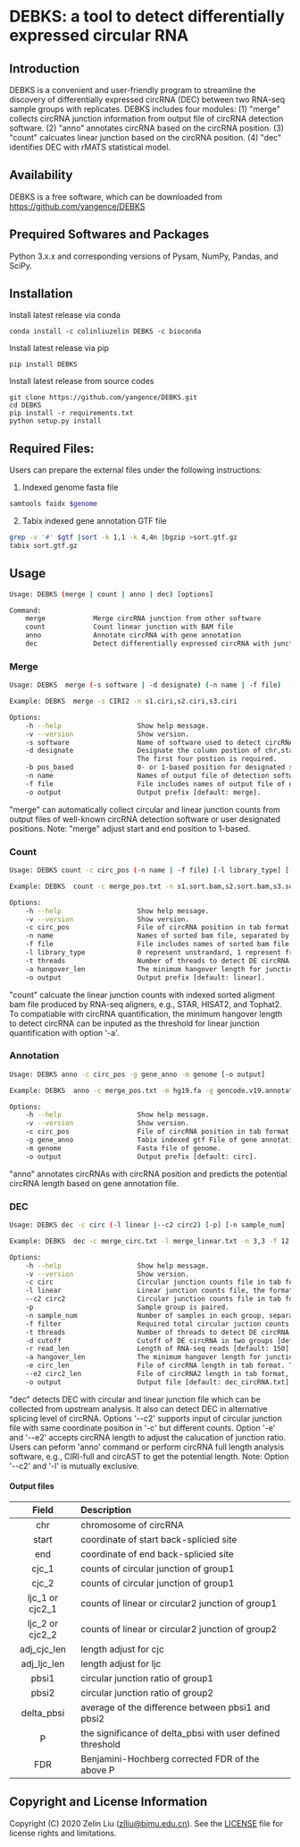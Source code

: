 # DEBKS: a tool to detect differentially expressed circular RNA

## Introduction

DEBKS is a convenient and user-friendly program to streamline the discovery of differentially expressed circRNA (DEC) between two RNA-seq sample groups with replicates. DEBKS includes four modules: (1) "merge" collects circRNA junction information from output file of circRNA detection software. (2) "anno" annotates circRNA based on the circRNA position. (3) "count" calcuates linear junction based on the circRNA position. (4) "dec" identifies DEC with rMATS statistical model.

## Availability

DEBKS is a free software, which can be downloaded from https://github.com/yangence/DEBKS

## Prequired Softwares and Packages

Python 3.x.x and corresponding versions of Pysam, NumPy, Pandas, and SciPy.

## Installation

Install latest release via conda
```
conda install -c colinliuzelin DEBKS -c bioconda
```

Install latest release via pip
```
pip install DEBKS
```

Install latest release from source codes
```
git clone https://github.com/yangence/DEBKS.git
cd DEBKS
pip install -r requirements.txt
python setup.py install
```

## Required Files:

Users can prepare the external files under the following instructions:

1) Indexed genome fasta file

```bash
samtools faidx $genome
```

2) Tabix indexed gene annotation GTF file

```bash
grep -v '#' $gtf |sort -k 1,1 -k 4,4n |bgzip >sort.gtf.gz
tabix sort.gtf.gz
```

## Usage

```bash
Usage: DEBKS (merge | count | anno | dec) [options]

Command:
    merge            Merge circRNA junction from other software
    count            Count linear junction with BAM file
    anno             Annotate circRNA with gene annotation
    dec              Detect differentially expressed circRNA with junction information
```


### Merge

```bash
Usage: DEBKS  merge (-s software | -d designate) (-n name | -f file)  [-b pos_based]  [-o output]

Example: DEBKS  merge -s CIRI2 -n s1.ciri,s2.ciri,s3.ciri

Options:
    -h --help                   Show help message.
    -v --version                Show version.
    -s software                 Name of software used to detect circRNA (e.g. ciri2, circexplorer2, find_circ).
    -d designate                Designate the column postion of chr,start,end,circ,linear in the tab format output file of detection software (e.g. 1,2,3,4,5).
                                The first four postion is required.
    -b pos_based                0- or 1-based position for designated start and end position, separated by comma [default: 1,1].
    -n name                     Names of output file of detection software, separated by comma (e.g. s1,s2,s3).
    -f file                     File includes names of output file of detection software, separated by line breaks.
    -o output                   Output prefix [default: merge].
```

"merge" can automatically collect circular and linear junction counts from output files of well-known circRNA detection software or user designated positions.
Note: "merge" adjust start and end position to 1-based.
### Count

```bash
Usage: DEBKS count -c circ_pos (-n name | -f file) [-l library_type] [-t threads]  [-a hangover_len]  [-o output]

Example: DEBKS  count -c merge_pos.txt -n s1.sort.bam,s2.sort.bam,s3.sort.bam

Options:
    -h --help                   Show help message.
    -v --version                Show version.
    -c circ_pos                 File of circRNA position in tab format (the first three columns are chr, start, end).
    -n name                     Names of sorted bam file, separated by comma (e.g. bam1,bam2,bam3).
    -f file                     File includes names of sorted bam file, separated by line breaks.
    -l library_type             0 represent unstrandard, 1 represent fr-firststrand (e.g., dUTP protocol), 2 represent fr-secondstrand [default: 0].
    -t threads                  Number of threads to detect DE circRNA [default: 4].
    -a hangover_len             The minimum hangover length for junction quantification [default: 6].
    -o output                   Output prefix [default: linear].
```

"count" calcuate the linear junction counts with indexed sorted aligment bam file produced by RNA-seq aligners, e.g., STAR, HISAT2, and Tophat2.
To compatiable with circRNA quantification, the minimum hangover length to detect circRNA can be inputed as the threshold for linear junction quantification with option '-a'.

### Annotation

```bash
Usage: DEBKS anno -c circ_pos -g gene_anno -m genome [-o output]

Example: DEBKS  anno -c merge_pos.txt -m hg19.fa -g gencode.v19.annotation.sort.gtf.gz

Options:
    -h --help                   Show help message.
    -v --version                Show version.
    -c circ_pos                 File of circRNA position in tab format (the first three columns are chr, start, end).
    -g gene_anno                Tabix indexed gtf File of gene annotation.
    -m genome                   Fasta file of genome.
    -o output                   Output prefix [default: circ].
```

"anno" annotates circRNAs with circRNA position and predicts the potential circRNA length based on gene annotation file.

### DEC

```bash
Usage: DEBKS dec -c circ (-l linear |--c2 circ2) [-p] [-n sample_num] [-f filter] [-t threads] [-d cutoff] [-r read_len] [-a hangover_len] [-e circ_len] [--e2 circ2_len] [-o output]

Example: DEBKS  dec -c merge_circ.txt -l merge_linear.txt -n 3,3 -f 12 -t 20 -e anno_len.txt

Options:
    -h --help                   Show help message.
    -v --version                Show version.
    -c circ                     Circular junction counts file in tab format, the first three columns is circRNA position (chr,start,end).
    -l linear                   Linear junction counts file, the format is same with -c.
    --c2 circ2                  Circular junction counts file in tab format, the format is same with -c.
    -p                          Sample group is paired.
    -n sample_num               Number of samples in each group, separated by comma (e.g. 2,3).
    -f filter                   Required total circular juction counts in all samples to filter out low expressed circRNAs [default: 0].
    -t threads                  Number of threads to detect DE circRNA [default: 4].
    -d cutoff                   Cutoff of DE circRNA in two groups [default: 0.05].
    -r read_len                 Length of RNA-seq reads [default: 150].
    -a hangover_len             The minimum hangover length for junction quantification [default: 6].
    -e circ_len                 File of circRNA length in tab format. The first four columns is circRNA position (chr, start, end) and circRNA length.
    --e2 circ2_len              File of circRNA2 length in tab format, only work with --c2. The format is same with -e.
    -o output                   Output file [default: dec_circRNA.txt].
```

"dec" detects DEC with circular and linear junction file which can be collected from upstream analysis. It also can detect DEC in alternative splicing level of circRNA. Options '--c2' supports input of circular junction file with same coordinate position in '-c' but different counts.
Option '-e' and '--e2' accepts circRNA length to adjust the calucation of junction ratio. Users can peform 'anno' command or perform circRNA full length analysis software, e.g., CIRI-full and circAST to get the potential length.
Note: Option '--c2' and '-l' is mutually exclusive.
#### Output files
|Field|Description|
|:------:|:------|
|chr| chromosome of circRNA|
|start| coordinate of start back-splicied site|
|end| coordinate of end back-splicied site|
|cjc_1| counts of circular junction of group1|
|cjc_2| counts of circular junction of group1|
|ljc_1 or cjc2_1| counts of linear or circular2 junction of group1|
|ljc_2 or cjc2_2| counts of linear or circular2 junction of group2|
|adj_cjc_len| length adjust for cjc|
|adj_ljc_len| length adjust for ljc|
|pbsi1| circular junction ratio of group1|
|pbsi2| circular junction ratio of group2|
|delta_pbsi| average of the difference between pbsi1 and pbsi2|
|P| the significance of delta_pbsi with user defined threshold|
|FDR| Benjamini-Hochberg corrected FDR of the above P|

## Copyright and License Information

Copyright (C) 2020 Zelin Liu (zlliu@bjmu.edu.cn). See the [LICENSE](https://github.com/yangence/DEBKS/blob/master/LICENSE) file for license rights and limitations.
